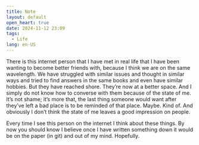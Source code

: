 ```yaml
---
title: Note
layout: default
open_heart: true
date: 2024-11-12 23:09
tags: 
  - Life
lang: en-US
---
```


There is this internet person that I have met in real life that I have been wanting to become better friends with, because I think we are on the same wavelength. We have struggled with similar issues and thought in similar ways and tried to find answers in the same books and even have similar hobbies. But they have reached shore. They’re now at a better space. And I simply do not know how to converse with them because of the state of me. It’s not shame; it’s more that, the last thing someone would want after they’ve left a bad place is to be reminded of that place. Maybe. Kind of. And obviously I don’t think the state of me leaves a good impression on people.

Every time I see this person on the internet I think about these things. By now you should know I believe once I have written something down it would be on the paper (in git) and out of my mind. Hopefully.
